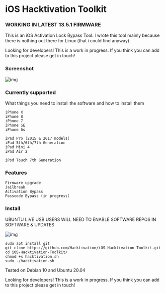# iOS Hacktivation Toolkit

### WORKING IN LATEST 13.5.1 FIRMWARE

This is an iOS Activation Lock Bypass Tool. I wrote this tool mainly because there is nothing out there for Linux (that i could find anyway). 

Looking for developers! This is a work in progress. If you think you can add to this project please get in touch!

### Screenshot

![img](https://i.imgur.com/qoro6vG.png)

### Currently supported

What things you need to install the software and how to install them

```
iPhone X
iPhone 8
iPhone 7
iPhone SE
iPhone 6s

iPad Pro (2015 & 2017 models)
iPad 5th/6th/7th Generation
iPad Mini 4
iPad Air 2

iPod Touch 7th Generation
```

### Features


```
Firmware upgrade
Jailbreak
Activation Bypass
Passcode Bypass (in progress)
```
### Install

UBUNTU LIVE USB USERS WILL NEED TO ENABLE SOFTWARE REPOS IN SOFTWARE & UPDATES

![img](https://i.imgur.com/05scg8J.png)


```
sudo apt install git
git clone https://github.com/Hacktivation/iOS-Hacktivation-Toolkit.git
cd iOS-Hacktivation-Toolkit/
chmod +x hacktivation.sh
sudo ./hacktivation.sh
```

Tested on Debian 10 and Ubuntu 20.04

Looking for developers! This is a work in progress. If you think you can add to this project please get in touch!

